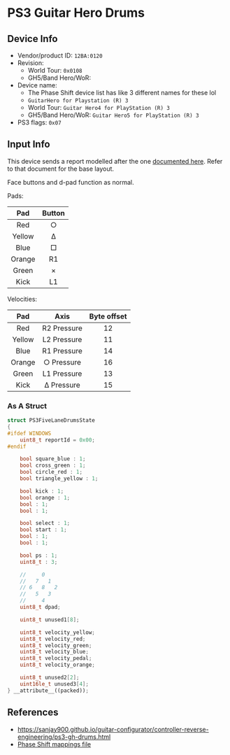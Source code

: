 # PS3 Guitar Hero Drums

## Device Info

- Vendor/product ID: `12BA:0120`
- Revision:
  - World Tour: `0x0108`
  - GH5/Band Hero/WoR:
- Device name:
  - The Phase Shift device list has like 3 different names for these lol
  - `GuitarHero for Playstation (R) 3`
  - World Tour: `Guitar Hero4 for PlayStation (R) 3`
  - GH5/Band Hero/WoR: `Guitar Hero5 for PlayStation (R) 3`
- PS3 flags: `0x07`

## Input Info

This device sends a report modelled after the one [documented here](../../Base%20Reports/PS3.md). Refer to that document for the base layout.

Face buttons and d-pad function as normal.

Pads:

| Pad    | Button |
| :-:    | :----: |
| Red    | ○      |
| Yellow | Δ      |
| Blue   | □      |
| Orange | R1     |
| Green  | ×      |
| Kick   | L1     |

Velocities:

| Pad    | Axis        | Byte offset |
| :-:    | :--:        | :---------: |
| Red    | R2 Pressure | 12          |
| Yellow | L2 Pressure | 11          |
| Blue   | R1 Pressure | 14          |
| Orange | ○ Pressure  | 16          |
| Green  | L1 Pressure | 13          |
| Kick   | Δ Pressure  | 15          |

### As A Struct

```cpp
struct PS3FiveLaneDrumsState
{
#ifdef WINDOWS
    uint8_t reportId = 0x00;
#endif

    bool square_blue : 1;
    bool cross_green : 1;
    bool circle_red : 1;
    bool triangle_yellow : 1;

    bool kick : 1;
    bool orange : 1;
    bool : 1;
    bool : 1;

    bool select : 1;
    bool start : 1;
    bool : 1;
    bool : 1;

    bool ps : 1;
    uint8_t : 3;

    //     0
    //   7   1
    // 6   8   2
    //   5   3
    //     4
    uint8_t dpad;

    uint8_t unused1[8];

    uint8_t velocity_yellow;
    uint8_t velocity_red;
    uint8_t velocity_green;
    uint8_t velocity_blue;
    uint8_t velocity_pedal;
    uint8_t velocity_orange;

    uint8_t unused2[2];
    uint16le_t unused3[4];
} __attribute__((packed));
```

## References

- https://sanjay900.github.io/guitar-configurator/controller-reverse-engineering/ps3-gh-drums.html
- [Phase Shift mappings file](../../Other/device_list.json)
